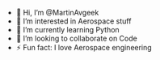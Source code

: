 - 👋 Hi, I’m @MartinAvgeek
- 👀 I’m interested in Aerospace stuff
- 🌱 I’m currently learning Python
- 💞️ I’m looking to collaborate on Code
- ⚡ Fun fact: I love Aerospace engineering

<!---
Zoric911/Zoric911 is a ✨ special ✨ repository because its `README.md` (this file) appears on your GitHub profile.
You can click the Preview link to take a look at your changes.
--->

